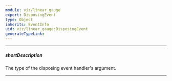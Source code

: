 ```yaml
---
module: viz/linear_gauge
export: DisposingEvent
type: Object
inherits: EventInfo
uid: viz/linear_gauge:DisposingEvent
generateTypeLink: 
---
```

---
##### shortDescription
The type of the disposing event handler's argument.

---
<!-- Description goes here -->
